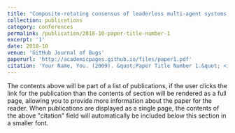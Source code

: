 ```yaml
---
title: "Composite-rotating consensus of leaderless multi-agent systems with time-delay"
collection: publications
category: conferences
permalink: /publication/2018-10-paper-title-number-1
excerpt: '1'
date: 2018-10
venue: 'GitHub Journal of Bugs'
paperurl: 'http://academicpages.github.io/files/paper1.pdf'
citation: 'Your Name, You. (2009). &quot;Paper Title Number 1.&quot; <i>Journal 1</i>. 1(1).'
---
```

The contents above will be part of a list of publications, if the user clicks the link for the publication than the contents of section will be rendered as a full page, allowing you to provide more information about the paper for the reader. When publications are displayed as a single page, the contents of the above "citation" field will automatically be included below this section in a smaller font.
